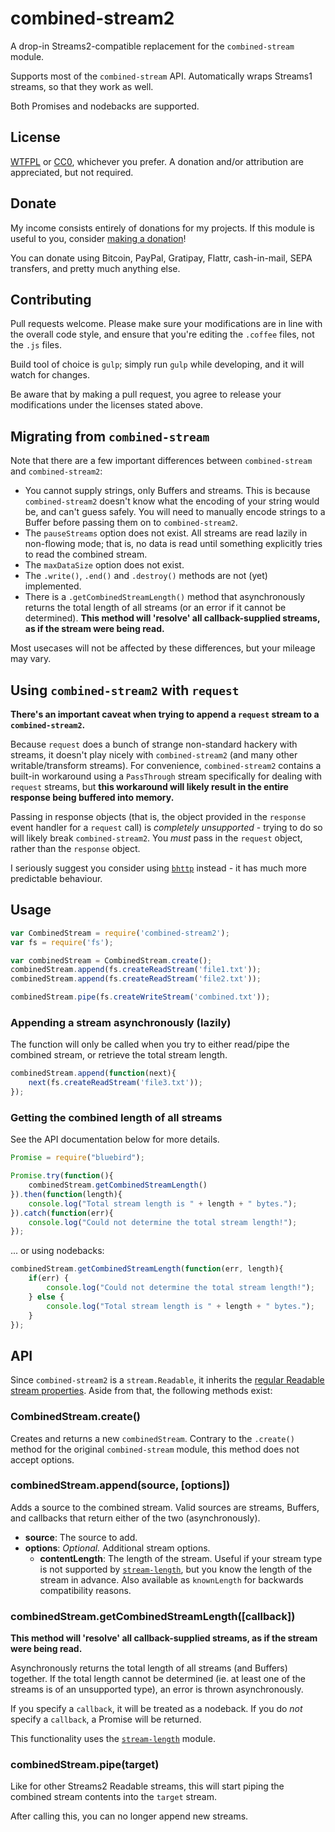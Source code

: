 # combined-stream2

A drop-in Streams2-compatible replacement for the `combined-stream` module.

Supports most of the `combined-stream` API. Automatically wraps Streams1 streams, so that they work as well.

Both Promises and nodebacks are supported.

## License

[WTFPL](http://www.wtfpl.net/txt/copying/) or [CC0](https://creativecommons.org/publicdomain/zero/1.0/), whichever you prefer. A donation and/or attribution are appreciated, but not required.

## Donate

My income consists entirely of donations for my projects. If this module is useful to you, consider [making a donation](http://cryto.net/~joepie91/donate.html)!

You can donate using Bitcoin, PayPal, Gratipay, Flattr, cash-in-mail, SEPA transfers, and pretty much anything else.

## Contributing

Pull requests welcome. Please make sure your modifications are in line with the overall code style, and ensure that you're editing the `.coffee` files, not the `.js` files.

Build tool of choice is `gulp`; simply run `gulp` while developing, and it will watch for changes.

Be aware that by making a pull request, you agree to release your modifications under the licenses stated above.

## Migrating from `combined-stream`

Note that there are a few important differences between `combined-stream` and `combined-stream2`:

* You cannot supply strings, only Buffers and streams. This is because `combined-stream2` doesn't know what the encoding of your string would be, and can't guess safely. You will need to manually encode strings to a Buffer before passing them on to `combined-stream2`.
* The `pauseStreams` option does not exist. All streams are read lazily in non-flowing mode; that is, no data is read until something explicitly tries to read the combined stream.
* The `maxDataSize` option does not exist.
* The `.write()`, `.end()` and `.destroy()` methods are not (yet) implemented.
* There is a `.getCombinedStreamLength()` method that asynchronously returns the total length of all streams (or an error if it cannot be determined). __This method will 'resolve' all callback-supplied streams, as if the stream were being read.__

Most usecases will not be affected by these differences, but your mileage may vary.

## Using `combined-stream2` with `request`

__There's an important caveat when trying to append a `request` stream to a `combined-stream2`.__

Because `request` does a bunch of strange non-standard hackery with streams, it doesn't play nicely with `combined-stream2` (and many other writable/transform streams). For convenience, `combined-stream2` contains a built-in workaround using a `PassThrough` stream specifically for dealing with `request` streams, but __this workaround will likely result in the entire response being buffered into memory.__

Passing in response objects (that is, the object provided in the `response` event handler for a `request` call) is *completely unsupported* - trying to do so will likely break `combined-stream2`. You *must* pass in the `request` object, rather than the `response` object.

I seriously suggest you consider using [`bhttp`](https://www.npmjs.com/package/bhttp) instead - it has much more predictable behaviour.

## Usage

```javascript
var CombinedStream = require('combined-stream2');
var fs = require('fs');

var combinedStream = CombinedStream.create();
combinedStream.append(fs.createReadStream('file1.txt'));
combinedStream.append(fs.createReadStream('file2.txt'));

combinedStream.pipe(fs.createWriteStream('combined.txt'));
```

### Appending a stream asynchronously (lazily)

The function will only be called when you try to either read/pipe the combined stream, or retrieve the total stream length.
```javascript
combinedStream.append(function(next){
	next(fs.createReadStream('file3.txt'));
});
```

### Getting the combined length of all streams

See the API documentation below for more details.

```javascript
Promise = require("bluebird");

Promise.try(function(){
	combinedStream.getCombinedStreamLength()
}).then(function(length){
	console.log("Total stream length is " + length + " bytes.");
}).catch(function(err){
	console.log("Could not determine the total stream length!");
});
```

... or using nodebacks:

```javascript
combinedStream.getCombinedStreamLength(function(err, length){
	if(err) {
		console.log("Could not determine the total stream length!");
	} else {
		console.log("Total stream length is " + length + " bytes.");
	}
});
```

## API

Since `combined-stream2` is a `stream.Readable`, it inherits the [regular Readable stream properties](http://nodejs.org/api/stream.html#stream_class_stream_readable). Aside from that, the following methods exist:

### CombinedStream.create()

Creates and returns a new `combinedStream`. Contrary to the `.create()` method for the original `combined-stream` module, this method does not accept options.

### combinedStream.append(source, [options])

Adds a source to the combined stream. Valid sources are streams, Buffers, and callbacks that return either of the two (asynchronously).

* __source__: The source to add.
* __options__: *Optional.* Additional stream options.
	* __contentLength__: The length of the stream. Useful if your stream type is not supported by [`stream-length`](https://www.npmjs.com/package/stream-length), but you know the length of the stream in advance. Also available as `knownLength` for backwards compatibility reasons.

### combinedStream.getCombinedStreamLength([callback])

__This method will 'resolve' all callback-supplied streams, as if the stream were being read.__

Asynchronously returns the total length of all streams (and Buffers) together. If the total length cannot be determined (ie. at least one of the streams is of an unsupported type), an error is thrown asynchronously.

If you specify a `callback`, it will be treated as a nodeback. If you do *not* specify a `callback`, a Promise will be returned.

This functionality uses the [`stream-length`](https://www.npmjs.com/package/stream-length) module.

### combinedStream.pipe(target)

Like for other Streams2 Readable streams, this will start piping the combined stream contents into the `target` stream.

After calling this, you can no longer append new streams.
